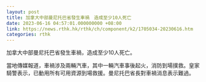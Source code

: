 ```yaml
---
layout: post
title: 加拿大中部曼尼托巴省發生車禍　造成至少10人死亡
date: 2023-06-16 04:57:01.000000000 +08:00
link: https://news.rthk.hk/rthk/ch/component/k2/1705034-20230616.htm
categories: rthk
---
```


加拿大中部曼尼托巴省發生車禍，造成至少10人死亡。

當地傳媒報道，車禍涉及兩輛汽車，其中一輛汽車事後起火，消防到場撲救。皇家騎警表示，已動用所有可用資源到場救援。曼尼托巴省長對車禍消息表示難過。
